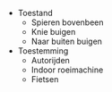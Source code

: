 - Toestand
	- Spieren bovenbeen
	- Knie buigen
	- Naar buiten buigen
- Toestemming
	- Autorijden
	- Indoor roeimachine
	- Fietsen